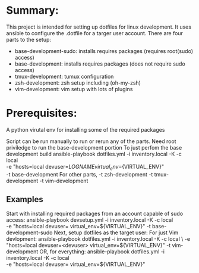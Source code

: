 Summary:
=======
This project is intended for setting up dotfiles for linux development.  It uses ansible to configure the .dotfile for a targer user account.  There are four parts to the
setup:
*    base-development-sudo: installs requires packages (requires root(sudo) access)
*    base-development: installs requires packages (does not require sudo access)
*    tmux-development: tumux configuration
*    zsh-development: zsh setup including (oh-my-zsh)
*    vim-development: vim setup with lots of plugins
 
Prerequisites:
==============
   A python virutal env for installing some of the required packages

Script can be run manually to run or rerun any of the parts.
Need root priviledge to run the base-development portion
To just perfom the base development build
   ansible-playbook dotfiles.yml -i inventory.local -K -c local \
      -e "hosts=local devuser=${LOGNAME} virtual_env=${VIRTUAL_ENV}" \
      -t base-development
For other parts,
   -t zsh-development
   -t tmux-development
   -t vim-development

Examples
-----------------------
Start with installing required packages from an account capable of sudo access:
    ansible-playbook devsetup.yml -i inventory.local -K -c local \
        -e "hosts=local devuser=<devuser> virtual_env=${VIRTUAL_ENV}" -t base-development-sudo
Next, setup dotfiles as the target user:
    For just Vim devlopment:
    ansible-playbook dotfiles.yml -i inventory.local -K -c local \
        -e "hosts=local devuser=<devuser> virtual_env=${VIRTUAL_ENV}" -t vim-development
    OR, for everything:
    ansible-playbook dotfiles.yml -i inventory.local -K -c local \
        -e "hosts=local devuser=<devuser> virtual_env=${VIRTUAL_ENV}"